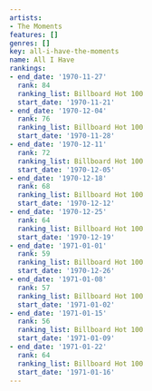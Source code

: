 ```yaml
---
artists:
- The Moments
features: []
genres: []
key: all-i-have-the-moments
name: All I Have
rankings:
- end_date: '1970-11-27'
  rank: 84
  ranking_list: Billboard Hot 100
  start_date: '1970-11-21'
- end_date: '1970-12-04'
  rank: 76
  ranking_list: Billboard Hot 100
  start_date: '1970-11-28'
- end_date: '1970-12-11'
  rank: 72
  ranking_list: Billboard Hot 100
  start_date: '1970-12-05'
- end_date: '1970-12-18'
  rank: 68
  ranking_list: Billboard Hot 100
  start_date: '1970-12-12'
- end_date: '1970-12-25'
  rank: 64
  ranking_list: Billboard Hot 100
  start_date: '1970-12-19'
- end_date: '1971-01-01'
  rank: 59
  ranking_list: Billboard Hot 100
  start_date: '1970-12-26'
- end_date: '1971-01-08'
  rank: 57
  ranking_list: Billboard Hot 100
  start_date: '1971-01-02'
- end_date: '1971-01-15'
  rank: 56
  ranking_list: Billboard Hot 100
  start_date: '1971-01-09'
- end_date: '1971-01-22'
  rank: 64
  ranking_list: Billboard Hot 100
  start_date: '1971-01-16'
---
```


